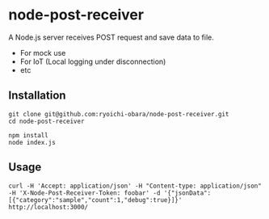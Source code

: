 # node-post-receiver

A Node.js server receives POST request and save data to file.

* For mock use
* For IoT (Local logging under disconnection)
* etc

## Installation

```command
git clone git@github.com:ryoichi-obara/node-post-receiver.git
cd node-post-receiver

npm install
node index.js
```

## Usage

```command
curl -H 'Accept: application/json' -H "Content-type: application/json" -H 'X-Node-Post-Receiver-Token: foobar' -d '{"jsonData":[{"category":"sample","count":1,"debug":true}]}' http://localhost:3000/
```

